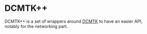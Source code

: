 DCMTK++
=======

DCMTK++ is a set of wrappers around [DCMTK](http://dicom.offis.de/dcmtk.php.en)
to have an easier API, notably for the networking part.
